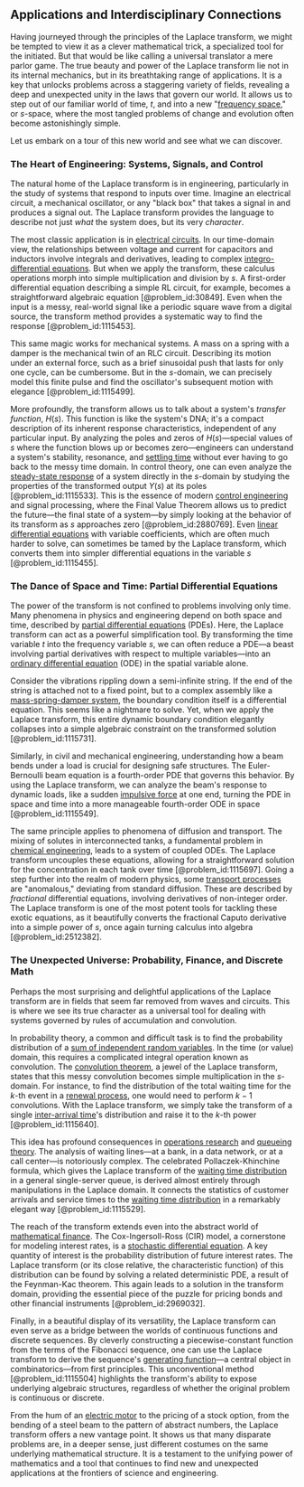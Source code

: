 ## Applications and Interdisciplinary Connections

Having journeyed through the principles of the Laplace transform, we might be tempted to view it as a clever mathematical trick, a specialized tool for the initiated. But that would be like calling a universal translator a mere parlor game. The true beauty and power of the Laplace transform lie not in its internal mechanics, but in its breathtaking range of applications. It is a key that unlocks problems across a staggering variety of fields, revealing a deep and unexpected unity in the laws that govern our world. It allows us to step out of our familiar world of time, $t$, and into a new "[frequency space](@article_id:196781)," or $s$-space, where the most tangled problems of change and evolution often become astonishingly simple.

Let us embark on a tour of this new world and see what we can discover.

### The Heart of Engineering: Systems, Signals, and Control

The natural home of the Laplace transform is in engineering, particularly in the study of systems that respond to inputs over time. Imagine an electrical circuit, a mechanical oscillator, or any "black box" that takes a signal in and produces a signal out. The Laplace transform provides the language to describe not just *what* the system does, but its very *character*.

The most classic application is in [electrical circuits](@article_id:266909). In our time-domain view, the relationships between voltage and current for capacitors and inductors involve integrals and derivatives, leading to complex [integro-differential equations](@article_id:164556). But when we apply the transform, these calculus operations morph into simple multiplication and division by $s$. A first-order differential equation describing a simple RL circuit, for example, becomes a straightforward algebraic equation [@problem_id:30849]. Even when the input is a messy, real-world signal like a periodic square wave from a digital source, the transform method provides a systematic way to find the response [@problem_id:1115453].

This same magic works for mechanical systems. A mass on a spring with a damper is the mechanical twin of an RLC circuit. Describing its motion under an external force, such as a brief sinusoidal push that lasts for only one cycle, can be cumbersome. But in the $s$-domain, we can precisely model this finite pulse and find the oscillator's subsequent motion with elegance [@problem_id:1115499].

More profoundly, the transform allows us to talk about a system's *transfer function*, $H(s)$. This function is like the system's DNA; it's a compact description of its inherent response characteristics, independent of any particular input. By analyzing the poles and zeros of $H(s)$—special values of $s$ where the function blows up or becomes zero—engineers can understand a system's stability, resonance, and [settling time](@article_id:273490) without ever having to go back to the messy time domain. In control theory, one can even analyze the [steady-state response](@article_id:173293) of a system directly in the $s$-domain by studying the properties of the transformed output $Y(s)$ at its poles [@problem_id:1115533]. This is the essence of modern [control engineering](@article_id:149365) and signal processing, where the Final Value Theorem allows us to predict the future—the final state of a system—by simply looking at the behavior of its transform as $s$ approaches zero [@problem_id:2880769]. Even [linear differential equations](@article_id:149871) with variable coefficients, which are often much harder to solve, can sometimes be tamed by the Laplace transform, which converts them into simpler differential equations in the variable $s$ [@problem_id:1115455].

### The Dance of Space and Time: Partial Differential Equations

The power of the transform is not confined to problems involving only time. Many phenomena in physics and engineering depend on both space and time, described by [partial differential equations](@article_id:142640) (PDEs). Here, the Laplace transform can act as a powerful simplification tool. By transforming the time variable $t$ into the frequency variable $s$, we can often reduce a PDE—a beast involving partial derivatives with respect to multiple variables—into an [ordinary differential equation](@article_id:168127) (ODE) in the spatial variable alone.

Consider the vibrations rippling down a semi-infinite string. If the end of the string is attached not to a fixed point, but to a complex assembly like a [mass-spring-damper system](@article_id:263869), the boundary condition itself is a differential equation. This seems like a nightmare to solve. Yet, when we apply the Laplace transform, this entire dynamic boundary condition elegantly collapses into a simple algebraic constraint on the transformed solution [@problem_id:1115731].

Similarly, in civil and mechanical engineering, understanding how a beam bends under a load is crucial for designing safe structures. The Euler-Bernoulli beam equation is a fourth-order PDE that governs this behavior. By using the Laplace transform, we can analyze the beam's response to dynamic loads, like a sudden [impulsive force](@article_id:170198) at one end, turning the PDE in space and time into a more manageable fourth-order ODE in space [@problem_id:1115549].

The same principle applies to phenomena of diffusion and transport. The mixing of solutes in interconnected tanks, a fundamental problem in [chemical engineering](@article_id:143389), leads to a system of coupled ODEs. The Laplace transform uncouples these equations, allowing for a straightforward solution for the concentration in each tank over time [@problem_id:1115697]. Going a step further into the realm of modern physics, some [transport processes](@article_id:177498) are "anomalous," deviating from standard diffusion. These are described by *fractional* differential equations, involving derivatives of non-integer order. The Laplace transform is one of the most potent tools for tackling these exotic equations, as it beautifully converts the fractional Caputo derivative into a simple power of $s$, once again turning calculus into algebra [@problem_id:2512382].

### The Unexpected Universe: Probability, Finance, and Discrete Math

Perhaps the most surprising and delightful applications of the Laplace transform are in fields that seem far removed from waves and circuits. This is where we see its true character as a universal tool for dealing with systems governed by rules of accumulation and convolution.

In probability theory, a common and difficult task is to find the probability distribution of a [sum of independent random variables](@article_id:263234). In the time (or value) domain, this requires a complicated integral operation known as convolution. The [convolution theorem](@article_id:143001), a jewel of the Laplace transform, states that this messy convolution becomes simple multiplication in the $s$-domain. For instance, to find the distribution of the total waiting time for the $k$-th event in a [renewal process](@article_id:275220), one would need to perform $k-1$ convolutions. With the Laplace transform, we simply take the transform of a single [inter-arrival time](@article_id:271390)'s distribution and raise it to the $k$-th power [@problem_id:1115640].

This idea has profound consequences in [operations research](@article_id:145041) and [queueing theory](@article_id:273287). The analysis of waiting lines—at a bank, in a data network, or at a call center—is notoriously complex. The celebrated Pollaczek-Khinchine formula, which gives the Laplace transform of the [waiting time distribution](@article_id:264379) in a general single-server queue, is derived almost entirely through manipulations in the Laplace domain. It connects the statistics of customer arrivals and service times to the [waiting time distribution](@article_id:264379) in a remarkably elegant way [@problem_id:1115529].

The reach of the transform extends even into the abstract world of [mathematical finance](@article_id:186580). The Cox-Ingersoll-Ross (CIR) model, a cornerstone for modeling interest rates, is a [stochastic differential equation](@article_id:139885). A key quantity of interest is the probability distribution of future interest rates. The Laplace transform (or its close relative, the characteristic function) of this distribution can be found by solving a related deterministic PDE, a result of the Feynman-Kac theorem. This again leads to a solution in the transform domain, providing the essential piece of the puzzle for pricing bonds and other financial instruments [@problem_id:2969032].

Finally, in a beautiful display of its versatility, the Laplace transform can even serve as a bridge between the worlds of continuous functions and discrete sequences. By cleverly constructing a piecewise-constant function from the terms of the Fibonacci sequence, one can use the Laplace transform to derive the sequence's [generating function](@article_id:152210)—a central object in combinatorics—from first principles. This unconventional method [@problem_id:1115504] highlights the transform's ability to expose underlying algebraic structures, regardless of whether the original problem is continuous or discrete.

From the hum of an [electric motor](@article_id:267954) to the pricing of a stock option, from the bending of a steel beam to the pattern of abstract numbers, the Laplace transform offers a new vantage point. It shows us that many disparate problems are, in a deeper sense, just different costumes on the same underlying mathematical structure. It is a testament to the unifying power of mathematics and a tool that continues to find new and unexpected applications at the frontiers of science and engineering.